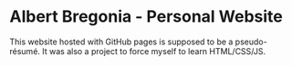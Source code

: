 # Albert Bregonia - Personal Website
This website hosted with GitHub pages is supposed to be a pseudo-résumé. It was also a project to force myself to learn HTML/CSS/JS.
